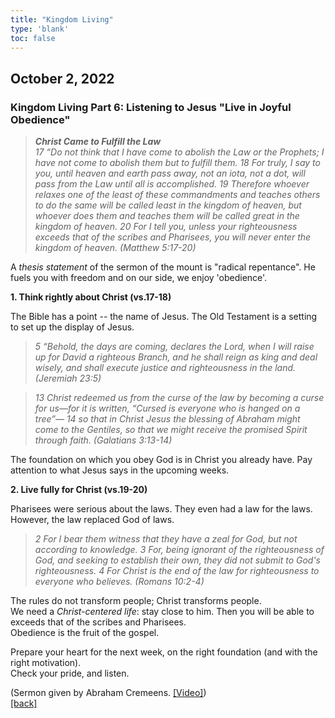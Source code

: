 ```yaml
---
title: "Kingdom Living"
type: 'blank'
toc: false
---
```


## October 2, 2022
### Kingdom Living Part 6: Listening to Jesus "Live in Joyful Obedience"

>_**Christ Came to Fulfill the Law**_  
>_17 “Do not think that I have come to abolish the Law or the Prophets; I have not come to abolish them but to fulfill them. 18 For truly, I say to you, until heaven and earth pass away, not an iota, not a dot, will pass from the Law until all is accomplished. 19 Therefore whoever relaxes one of the least of these commandments and teaches others to do the same will be called least in the kingdom of heaven, but whoever does them and teaches them will be called great in the kingdom of heaven. 20 For I tell you, unless your righteousness exceeds that of the scribes and Pharisees, you will never enter the kingdom of heaven. (Matthew 5:17-20)_

A _thesis statement_ of the sermon of the mount is "radical repentance". He fuels you with freedom and on our side, we enjoy 'obedience'.

**1. Think rightly about Christ (vs.17-18)**

The Bible has a point -- the name of Jesus. The Old Testament is a setting to set up the display of Jesus.

>_5 “Behold, the days are coming, declares the Lord, when I will raise up for David a righteous Branch, and he shall reign as king and deal wisely, and shall execute justice and righteousness in the land. (Jeremiah 23:5)_

>_13 Christ redeemed us from the curse of the law by becoming a curse for us—for it is written, “Cursed is everyone who is hanged on a tree”— 14 so that in Christ Jesus the blessing of Abraham might come to the Gentiles, so that we might receive the promised Spirit through faith. (Galatians 3:13-14)_

The foundation on which you obey God is in Christ you already have. Pay attention to what Jesus says in the upcoming weeks.

**2. Live fully for Christ (vs.19-20)**

Pharisees were serious about the laws. They even had a law for the laws. However, the law replaced God of laws.

>_2 For I bear them witness that they have a zeal for God, but not according to knowledge. 3 For, being ignorant of the righteousness of God, and seeking to establish their own, they did not submit to God's righteousness. 4 For Christ is the end of the law for righteousness to everyone who believes. (Romans 10:2-4)_

The rules do not transform people; Christ transforms people.\
We need a _Christ-centered life_: stay close to him. Then you will be able to exceeds that of the scribes and Pharisees.\
Obedience is the fruit of the gospel.

Prepare your heart for the next week, on the right foundation (and with the right motivation).\
Check your pride, and listen.

(Sermon given by Abraham Cremeens. [[Video]](https://youtu.be/-wXsxCkIVwQ?t=1313))\
[[back]](../../personal)
